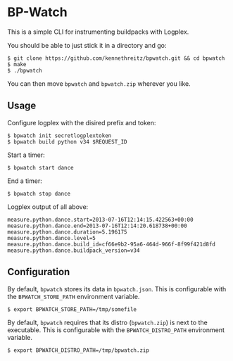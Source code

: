 BP-Watch
========

This is a simple CLI for instrumenting buildpacks with Logplex.

You should be able to just stick it in a directory and go:

    $ git clone https://github.com/kennethreitz/bpwatch.git && cd bpwatch
    $ make
    $ ./bpwatch

You can then move `bpwatch` and `bpwatch.zip` wherever you like.


Usage
-----

Configure logplex with the disired prefix and token:

    $ bpwatch init secretlogplextoken
    $ bpwatch build python v34 $REQUEST_ID

Start a timer:

    $ bpwatch start dance

End a timer:

    $ bpwatch stop dance

Logplex output of all above:

    measure.python.dance.start=2013-07-16T12:14:15.422563+00:00
    measure.python.dance.end=2013-07-16T12:14:20.618738+00:00
    measure.python.dance.duration=5.196175
    measure.python.dance.level=5
    measure.python.dance.build_id=cf66e9b2-95a6-464d-966f-8f99f421d8fd
    measure.python.dance.buildpack_version=v34
    

Configuration
-------------

By default, `bpwatch` stores its data in `bpwatch.json`. This is configurable with the `BPWATCH_STORE_PATH` environment variable.

    $ export BPWATCH_STORE_PATH=/tmp/somefile

By default, `bpwatch` requires that its distro (`bpwatch.zip`) is next to the executable. This is configurable with the `BPWATCH_DISTRO_PATH` environment variable.

    $ export BPWATCH_DISTRO_PATH=/tmp/bpwatch.zip

